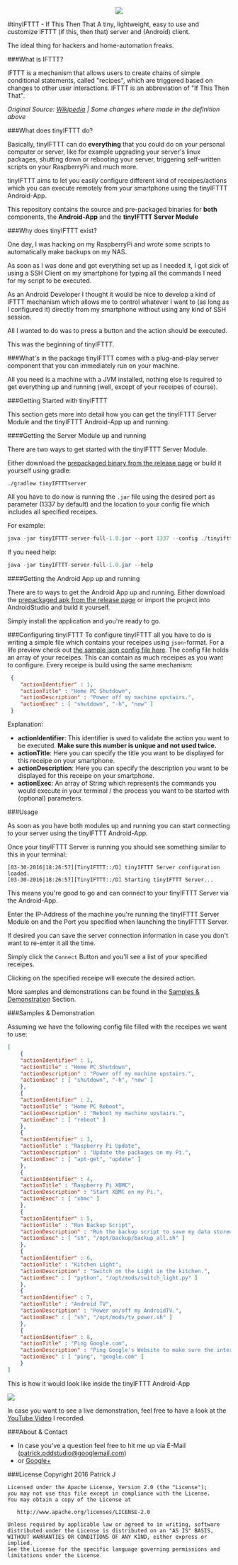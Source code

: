<p align="center">
  <img src="https://raw.githubusercontent.com/PDDStudio/tinyIFTTT/master/readme_logo.png">
</p>

#tinyIFTTT - If This Then That
A tiny, lightweight, easy to use and customize IFTTT (if this, then that) server and (Android) client.

The ideal thing for hackers and home-automation freaks.

###What is IFTTT?

IFTTT is a mechanism that allows users to create chains of simple conditional statements, called "recipes", which are triggered based on changes to other user interactions. IFTTT is an abbreviation of "If This Then That".

*Original Source: [Wikipedia](https://en.wikipedia.org/wiki/IFTTT) | Some changes where made in the definition above*

###What does tinyIFTTT do?

Basically, tinyIFTTT can do **everything** that you could do on your personal computer or server, like for example upgrading your server's linux packages, shutting down or rebooting your server, triggering self-written scripts on your RaspberryPi and much more.

tinyIFTTT aims to let you easily configure different kind of receipes/actions which you can execute remotely from your smartphone using the tinyIFTTT Android-App.

This repository contains the source and pre-packaged binaries for **both** components, the **Android-App** and the **tinyIFTTT Server Module**

###Why does tinyIFTTT exist?

One day, I was hacking on my RaspberryPi and wrote some scripts to automatically make backups on my NAS. 

As soon as I was done and got everything set up as I needed it, I got sick of using a SSH Client on my smartphone for typing all the commands I need for my script to be executed. 

As an Android Developer I thought it would be nice to develop a kind of IFTTT mechanism which allows me to control whatever I want to (as long as I configured it) directly from my smartphone without using any kind of SSH session. 

All I wanted to do was to press a button and the action should be executed.

 This was the beginning of tinyIFTTT. 

###What's in the package
tinyIFTTT comes with a plug-and-play server component that you can immediately run on your machine.

All you need is a machine with a JVM installed, nothing else is required to get everything up and running (well, except of your receipes of course).

###Getting Started with tinyIFTTT

This section gets more into detail how you can get the tinyIFTTT Server Module and the tinyIFTTT Android-App up and running.

####Getting the Server Module up and running

There are two ways to get started with the tinyIFTTT Server Module. 

Either download the [prepackaged binary from the release page](https://github.com/PDDStudio/tinyIFTTT/releases) or build it yourself using gradle:

```
./gradlew tinyIFTTTserver
```

All you have to do now is running the `.jar` file using the desired port as parameter (1337 by default) and the location to your config file which includes all specified receipes.

For example:

```java
java -jar tinyIFTTT-server-full-1.0.jar --port 1337 --config ./tinyifttt-config.json
```

If you need help:

```java
java -jar tinyIFTTT-server-full-1.0.jar --help
```

####Getting the Android App up and running

There are to ways to get the Android App up and running. 
Either download the [prepackaged apk from the release page](https://github.com/PDDStudio/tinyIFTTT/releases) or import the project into AndroidStudio and build it yourself.

Simply install the application and you're ready to go.

###Configuring tinyIFTTT
To configure tinyIFTTT all you have to do is writing a simple file which contains your receipes using `json`-format.
For a life preview check out [the sample json config file here](https://github.com/PDDStudio/tinyIFTTT/blob/master/tinyifttt-server/tiny-sample.json).
The config file holds an array of your receipes. This can contain as much receipes as you want to configure.
Every receipe is build using the same mechanism:

```json
 {
    "actionIdentifier" : 1,
    "actionTitle" : "Home PC Shutdown",
    "actionDescription" : "Power off my machine upstairs.",
    "actionExec" : [ "shutdown", "-h", "now" ]   
 }
``` 

Explanation:

- **actionIdentifier**: This identifier is used to validate the action you want to be executed. **Make sure this number is unique and not used twice.**
- **actionTitle**: Here you can specify the title you want to be displayed for this receipe on your smartphone.
- **actionDescription**: Here you can specify the description you want to be displayed for this receipe on your smartphone.
- **actionExec**: An array of String which represents the commands you would execute in your terminal / the process you want to be started with (optional) parameters.

###Usage

As soon as you have both modules up and running you can start connecting to your server using the tinyIFTTT Android-App.

Once your tinyIFTTT Server is running you should see something similar to this in your terminal:

```
[03-30-2016|18:26:57][TinyIFTTT::/D] tinyIFTTT Server configuration loaded.
[03-30-2016|18:26:57][TinyIFTTT::/D] Starting tinyIFTTT Server...
```

This means you're good to go and can connect to your tinyIFTTT Server via the Android-App.

Enter the IP-Address of the machine you're running the tinyIFTTT Server Module on and the Port you specified when launching the tinyIFTTT Server.

If desired you can save the server connection information in case you don't want to re-enter it all the time.

Simply click the `Connect` Button and you'll see a list of your specified receipes.

Clicking on the specified receipe will execute the desired action.

More samples and demonstrations can be found in the [Samples & Demonstration](https://github.com/PDDStudio/tinyIFTTT#samples--demonstration) Section. 

###Samples & Demonstration

Assuming we have the following config file filled with the receipes we want to use:

```json
[
    {
    "actionIdentifier" : 1,
    "actionTitle" : "Home PC Shutdown",
    "actionDescription" : "Power off my machine upstairs.",
    "actionExec" : [ "shutdown", "-h", "now" ]   
    },
    {
    "actionIdentifier" : 2,
    "actionTitle" : "Home PC Reboot",
    "actionDescription" : "Reboot my machine upstairs.",
    "actionExec" : [ "reboot" ]   
    },
    {
    "actionIdentifier" : 3,
    "actionTitle" : "Raspberry Pi Update",
    "actionDescription" : "Update the packages on my Pi.",
    "actionExec" : [ "apt-get", "update" ]   
    },
    {
    "actionIdentifier" : 4,
    "actionTitle" : "Raspberry Pi XBMC",
    "actionDescription" : "Start XBMC on my Pi.",
    "actionExec" : [ "xbmc" ]   
    },
    {
    "actionIdentifier" : 5,
    "actionTitle" : "Run Backup Script",
    "actionDescription" : "Run the backup script to save my data stored on my NAS.",
    "actionExec" : [ "sh", "/opt/backup/backup_all.sh" ]   
    },
    {
    "actionIdentifier" : 6,
    "actionTitle" : "Kitchen Light",
    "actionDescription" : "Switch on the Light in the kitchen.",
    "actionExec" : [ "python", "/opt/mods/switch_light.py" ]   
    },
    {
    "actionIdentifier" : 7,
    "actionTitle" : "Android TV",
    "actionDescription" : "Power on/off my AndroidTV.",
    "actionExec" : [ "sh", "/opt/mods/tv_power.sh" ]   
    },
    {
    "actionIdentifier" : 8,
    "actionTitle" : "Ping Google.com",
    "actionDescription" : "Ping Google's Website to make sure the internet connection is available.",
    "actionExec" : [ "ping", "google.com" ]   
    }
]
```

This is how it would look like inside the tinyIFTTT Android-App

![](https://raw.githubusercontent.com/PDDStudio/tinyIFTTT/master/tinyIFTTT-android-app-sample.png?token=AKb0QK2BJdoWGpn7J9B58upx6b5XnwTEks5XBTzbwA%3D%3D) 


In case you want to see a live demonstration, feel free to have a look at the [YouTube Video](https://www.youtube.com/watch?v=HpCYYrplYZ8) I recorded.


###About & Contact
- In case you've a question feel free to hit me up via E-Mail (patrick.pddstudio@googlemail.com) 
- or [Google+](http://plus.google.com/+PatrickJung42)

###License
    Copyright 2016 Patrick J

    Licensed under the Apache License, Version 2.0 (the "License");
    you may not use this file except in compliance with the License.
    You may obtain a copy of the License at

       http://www.apache.org/licenses/LICENSE-2.0

    Unless required by applicable law or agreed to in writing, software
    distributed under the License is distributed on an "AS IS" BASIS,
    WITHOUT WARRANTIES OR CONDITIONS OF ANY KIND, either express or implied.
    See the License for the specific language governing permissions and
    limitations under the License.
